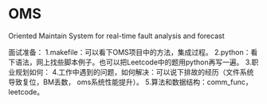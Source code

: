 # OMS
Oriented Maintain System for real-time fault analysis and forecast

面试准备：
1.makefile：可以看下OMS项目中的方法，集成过程。
2.python：看下语法，网上找些脚本例子。也可以把Leetcode中的题用python再写一遍。
3.职业规划如何：
4.工作中遇到的问题，如何解决：可以说下排故的经历（文件系统导致复位，BM丢数， oms系统性能提升）。
5.算法和数据结构：comm_func，leetcode。
